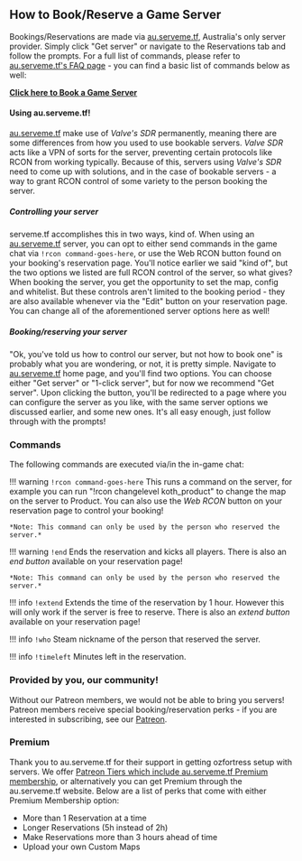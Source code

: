 ## How to Book/Reserve a Game Server

Bookings/Reservations are made via [au.serveme.tf](https://au.serveme.tf/), Australia's only server provider. Simply click "Get server" or navigate to the Reservations tab and follow the prompts. For a full list of commands, please refer to [au.serveme.tf's FAQ page](https://au.serveme.tf/faq) - you can find a basic list of commands below as well:

[**Click here to Book a Game Server**](https://au.serveme.tf/)

#### **Using au.serveme.tf!**
[au.serveme.tf](https://au.serveme.tf) make use of *Valve's SDR* permanently, meaning there are some differences from how you used to use bookable servers. *Valve SDR* acts like a VPN of sorts for the server, preventing certain protocols like RCON from working typically. Because of this, servers using *Valve's SDR* need to come up with solutions, and in the case of bookable servers - a way to grant RCON control of some variety to the person booking the server. 

##### **Controlling your server**
serveme.tf accomplishes this in two ways, kind of. When using an [au.serveme.tf](https://au.serveme.tf) server, you can opt to either send commands in the game chat via `!rcon command-goes-here`, or use the Web RCON button found on your booking's reservation page. You'll notice earlier we said "kind of", but the two options we listed are full RCON control of the server, so what gives? When booking the server, you get the opportunity to set the map, config and whitelist. But these controls aren't limited to the booking period - they are also available whenever via the "Edit" button on your reservation page. You can change all of the aforementioned server options here as well!

##### **Booking/reserving your server**
"Ok, you've told us how to control our server, but not how to book one" is probably what you are wondering, or not, it is pretty simple. Navigate to [au.serveme.tf](https://au.serveme.tf) home page, and you'll find two options. You can choose either "Get server" or "1-click server", but for now we recommend "Get server". Upon clicking the button, you'll be redirected to a page where you can configure the server as you like, with the same server options we discussed earlier, and some new ones. It's all easy enough, just follow through with the prompts!

### Commands
The following commands are executed via/in the in-game chat:

!!! warning `!rcon command-goes-here`
    This runs a command on the server, for example you can run "!rcon changelevel koth_product" to change the map on the server to Product. You can also use the *Web RCON* button on your reservation page to control your booking!

    *Note: This command can only be used by the person who reserved the server.*

!!! warning `!end`
    Ends the reservation and kicks all players. There is also an *end button* available on your reservation page!

    *Note: This command can only be used by the person who reserved the server.*

!!! info `!extend`
    Extends the time of the reservation by 1 hour. However this will only work if the server is free to reserve. There is also an *extend button* available on your reservation page!

!!! info `!who`
    Steam nickname of the person that reserved the server.

!!! info `!timeleft`
    Minutes left in the reservation.

### Provided by you, our community!
Without our Patreon members, we would not be able to bring you servers! Patreon members receive special booking/reservation perks - if you are interested in subscribing, see our [Patreon](https://patreon.com/ozfortress).

### Premium
Thank you to au.serveme.tf for their support in getting ozfortress setup with servers. We offer [Patreon Tiers which include au.serveme.tf Premium membership](https://patreon.com/ozfortress), or alternatively you can get Premium through the au.serveme.tf website. Below are a list of perks that come with either Premium Membership option:
* More than 1 Reservation at a time
* Longer Reservations (5h instead of 2h)
* Make Reservations more than 3 hours ahead of time
* Upload your own Custom Maps